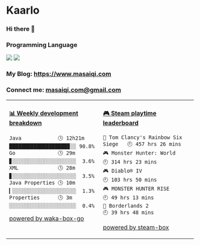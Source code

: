 # Kaarlo
### Hi there 👋
### Programming Language
[![](https://img.shields.io/badge/-Golang-00ADD8?style=flat-square&logo=go&logoColor=ffffff)](https://golang.org/)
[![](https://img.shields.io/badge/Java-ED8B00?style=flat-square&logo=openjdk&logoColor=ffffff)](https://openjdk.org/)
### My Blog: https://www.masaiqi.com
### Connect me: masaiqi.com@gmail.com

<table>
<tr>
<td valign="top" width="50%">

<!-- waka-box start -->
#### <a href="https://gist.github.com/01c8d4e646ad9bbb0b6c857a1c04e310" target="_blank">📊 Weekly development breakdown</a>
```text
Java            🕓 12h21m ███████████████████▉░░ 90.8%
Go              🕓 29m    ▊░░░░░░░░░░░░░░░░░░░░░  3.6%
XML             🕓 28m    ▊░░░░░░░░░░░░░░░░░░░░░  3.5%
Java Properties 🕓 10m    ▎░░░░░░░░░░░░░░░░░░░░░  1.3%
Properties      🕓 3m     ░░░░░░░░░░░░░░░░░░░░░░  0.4%
```
<!-- Powered by https://github.com/YouEclipse/waka-box-go . -->
<!-- waka-box end -->

[powered by waka-box-go](https://github.com/YouEclipse/waka-box-go)

</td>
<td valign="top" width="50%">

<!-- steam-box start -->
#### <a href="https://gist.github.com/c39ee669a9963ccf22cc6a72e7d184a6" target="_blank">🎮 Steam playtime leaderboard</a>
```text
🔫 Tom Clancy's Rainbow Six Siege   🕘 457 hrs 26 mins
🎮 Monster Hunter: World            🕘 314 hrs 23 mins
🎮 Diablo® IV                       🕘 103 hrs 50 mins
🎮 MONSTER HUNTER RISE              🕘 49 hrs 13 mins
🤖 Borderlands 2                    🕘 39 hrs 48 mins
```
<!-- Powered by https://github.com/YouEclipse/steam-box . -->
<!-- steam-box end -->

[powered by steam-box](https://github.com/YouEclipse/steam-box)

</td>
</tr>
</table>
